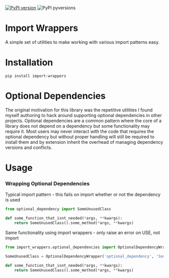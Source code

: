 [![PyPI version](https://badge.fury.io/py/import-wrappers.svg)](https://badge.fury.io/py/import-wrappers)
![PyPI pyversions](https://img.shields.io/pypi/pyversions/import-wrappers.svg)

# Import Wrappers
A simple set of utilities to make working with various import patterns easy.


# Installation
```pip install import-wrappers```

# Optional Dependencies
The original motivation for this library was the repetitive utilities I found myself authoring to
hack around supporting optional dependencies in other projects. Optional dependencies are a common
pattern where the core of a library does not depend on a dependency but some functionality may
require it. Most users may never interact with the code that requires the optional dependency but
without proper handling will still be required to install them and by extension inherit the overhead
of managing dependency versions and conflicts.

# Usage
### Wrapping Optional Dependencies

Typical import pattern - this fails on import whether or not the dependency is used
```python
from optional_dependency import SomeUnusedClass

def some_function_that_isnt_needed(*args, **kwargs):
    return SomeUnusedClass().some_method(*args, **kwargs)
```

Same functionality using import wrappers - only raise an error on USE, not import
```python
from import_wrappers.optional_dependencies import OptionalDependencyWrapper

SomeUnusedClass = OptionalDependencyWrapper('optional_dependency', 'SomeUnusedClass')

def some_function_that_isnt_needed(*args, **kwargs):
    return SomeUnusedClass().some_method(*args, **kwargs)
```
